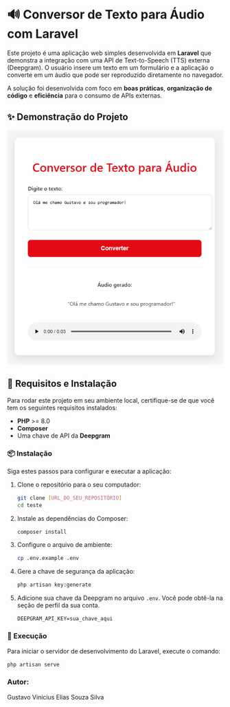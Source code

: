 # 🔊 Conversor de Texto para Áudio com Laravel

Este projeto é uma aplicação web simples desenvolvida em **Laravel** que demonstra a integração com uma API de Text-to-Speech (TTS) externa (Deepgram). O usuário insere um texto em um formulário e a aplicação o converte em um áudio que pode ser reproduzido diretamente no navegador.

A solução foi desenvolvida com foco em **boas práticas**, **organização de código** e **eficiência** para o consumo de APIs externas.


## ✨ Demonstração do Projeto

![Screenshot da Aplicação](imgGit/img.png)

## 🚀 Requisitos e Instalação

Para rodar este projeto em seu ambiente local, certifique-se de que você tem os seguintes requisitos instalados:

- **PHP** >= 8.0
- **Composer**
- Uma chave de API da **Deepgram**

### 📦 Instalação
Siga estes passos para configurar e executar a aplicação:

1.  Clone o repositório para o seu computador:
    ```bash
    git clone [URL_DO_SEU_REPOSITÓRIO]
    cd teste
    ```

2.  Instale as dependências do Composer:
    ```bash
    composer install
    ```

3.  Configure o arquivo de ambiente:
    ```bash
    cp .env.example .env
    ```

4.  Gere a chave de segurança da aplicação:
    ```bash
    php artisan key:generate
    ```

5.  Adicione sua chave da Deepgram no arquivo `.env`. Você pode obtê-la na seção de perfil da sua conta.
    ```env
    DEEPGRAM_API_KEY=sua_chave_aqui
    ```

### 🏃 Execução

Para iniciar o servidor de desenvolvimento do Laravel, execute o comando:

```bash
php artisan serve

```
### Autor:
Gustavo Vinicius Elias Souza Silva

